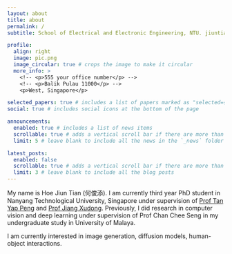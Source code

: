 ```yaml
---
layout: about
title: about
permalink: /
subtitle: School of Electrical and Electronic Engineering, NTU. jiuntian@gmail.com - jiuntian001@e.ntu.edu.sg #  <a href='https://www.um.edu.my/'>Uni. of Malaya</a>

profile:
  align: right
  image: pic.png
  image_circular: true # crops the image to make it circular
  more_info: >
    <!-- <p>555 your office number</p> -->
    <!-- <p>Balik Pulau 11000</p> -->
    <p>West, Singapore</p>

selected_papers: true # includes a list of papers marked as "selected={true}"
social: true # includes social icons at the bottom of the page

announcements:
  enabled: true # includes a list of news items
  scrollable: true # adds a vertical scroll bar if there are more than 3 news items
  limit: 5 # leave blank to include all the news in the `_news` folder

latest_posts:
  enabled: false
  scrollable: true # adds a vertical scroll bar if there are more than 3 new posts items
  limit: 3 # leave blank to include all the blog posts
---
```


My name is Hoe Jiun Tian (何俊添). I am currently third year PhD student in Nanyang Technological University, Singapore under supervision of [Prof Tan Yap Peng](https://personal.ntu.edu.sg/eyptan/) and [Prof Jiang Xudong](https://personal.ntu.edu.sg/exdjiang/). Previously, I did research in computer vision and deep learning under supervision of Prof Chan Chee Seng in my undergraduate study in University of Malaya.

I am currently interested in image generation, diffusion models, human-object interactions.

<!-- Before I start my undergraduate studies, I am interested in programming, electronics, 3D printing, and interplay between them. I likes to make some small automation projects that make my life easier. -->

<!-- You can get my <s>latest</s> not up-to-date CV <a href="/assets/pdf/cv.pdf">here</a>. -->